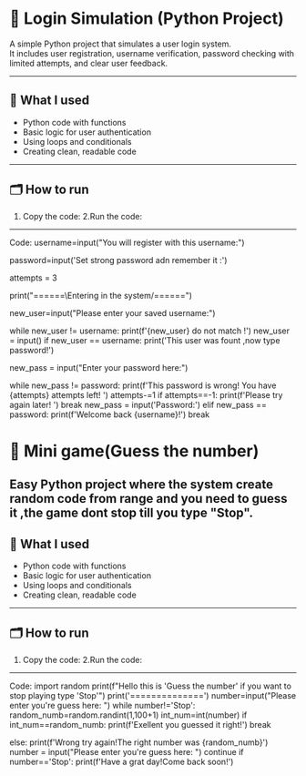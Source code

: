 # 🔐 Login Simulation (Python Project)
A simple Python project that simulates a user login system.  
It includes user registration, username verification, password checking with limited attempts, and clear user feedback.

---

## 🧠 What I used
- Python code with functions
- Basic logic for user authentication
- Using loops and conditionals
- Creating clean, readable code

---

## 🗂️ How to run
1. Copy the code:
2.Run the code:
------
Code:
username=input("You will register with this username:")

password=input('Set strong password adn remember it :')

attempts = 3

print("======\Entering in the system/======")

new_user=input("Please enter your saved username:")

while new_user != username:
    print(f'{new_user} do not match !')
    new_user = input()
    if new_user == username:
        print('This user was fount ,now type password!')

new_pass = input("Enter your password here:")

while new_pass != password:
        print(f'This password is wrong! You have {attempts} attempts left! ')
        attempts-=1
        if attempts==-1:
            print(f'Please try again later! ')
            break
        new_pass = input('Password:')
        elif new_pass == password:
            print(f'Welcome back {username}!')
            break


# 🔐 Mini game(Guess the number)
Easy Python project where the system create random code from range and you need to guess it ,the game dont stop till you type "Stop".
---------
## 🧠 What I used
- Python code with functions
- Basic logic for user authentication
- Using loops and conditionals
- Creating clean, readable code
 ----------
## 🗂️ How to run
1. Copy the code:
2.Run the code:
-----------
Code:
import random
print(f"Hello this is 'Guess the number' if you want to stop playing type 'Stop'")
print('==============')
number=input("Please enter you're guess here: ")
while number!='Stop':
   random_numb=random.randint(1,100+1)
   int_num=int(number)
   if int_num==random_numb:
    print(f'Exellent you guessed it right!')
    break

   else:
    print(f'Wrong try again!The right number was {random_numb}')
    number = input("Please enter you're guess here: ")
    continue
    if number=='Stop':
        print(f'Have a grat day!Come back soon!')



